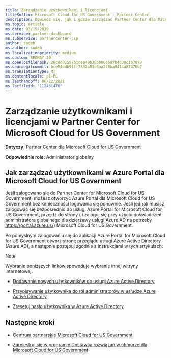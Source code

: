 ```yaml
---
title: Zarządzanie użytkownikami i licencjami
titleSuffix: Microsoft Cloud for US Government - Partner Center
description: Dowiedz się, jak i gdzie zarządzać Partner Center dla Microsoft Cloud for US Government partnerów, klientów i licencji, a także resetowania haseł.
ms.topic: article
ms.date: 03/15/2019
ms.service: partner-dashboard
ms.subservice: partnercenter-csp
author: sodeb
ms.author: sodeb
ms.localizationpriority: medium
ms.custom: SEOMAY.20
ms.openlocfilehash: 26cdd01597b1cea49b36bb06c6d7b4d38c1b7879
ms.sourcegitcommit: bce54ddb9fff7332a03d6aa228ba9414a87d76b7
ms.translationtype: MT
ms.contentlocale: pl-PL
ms.lasthandoff: 06/22/2021
ms.locfileid: "112431470"
---
```

# <a name="user-and-license-management-in-partner-center-for-microsoft-cloud-for-us-government"></a>Zarządzanie użytkownikami i licencjami w Partner Center for Microsoft Cloud for US Government

**Dotyczy:** Partner Center dla Microsoft Cloud for US Government

**Odpowiednie role:** Administrator globalny

## <a name="how-to-manage-users-in-the-azure-portal-for-microsoft-cloud-for-us-government"></a>Jak zarządzać użytkownikami w Azure Portal dla Microsoft Cloud for US Government

Jeśli zalogowano się do Partner Center for Microsoft Cloud for US Government, możesz otworzyć Azure Portal dla Microsoft Cloud for US Government bez konieczności logowania się ponownie. Jeśli jednak musisz zalogować się bezpośrednio do usługi Azure Portal for Microsoft Cloud for US Government, przejdź do strony ( i zaloguj się przy użyciu poświadczeń administratora globalnego dla dzierżawy usługi Azure AD na potrzeby https://portal.azure.us/) Microsoft Cloud for US Government.

Po pomyślnym zalogowaniu się do aplikacji Azure Portal for Microsoft Cloud for US Government otwórz stronę przeglądu usługi Azure Active Directory (Azure AD), a następnie postępuj zgodnie z instrukcjami w tych artykułach:

> [!NOTE]  
> Wybranie poniższych linków spowoduje wybranie innej witryny internetowej. 

- [Dodawanie nowych użytkowników do usługi Azure Active Directory](/azure/active-directory/active-directory-users-create-azure-portal)

- [Przypisywanie użytkownika do ról administratorów w usłudze Azure Active Directory](/azure/active-directory/active-directory-users-assign-role-azure-portal)

- [Zresetuj hasło użytkownika w Azure Active Directory](/azure/active-directory/active-directory-users-reset-password-azure-portal)

## <a name="next-steps"></a>Następne kroki

- [Centrum partnerskie Microsoft Cloud for US Government](partner-center-for-microsoft-us-govt-cloud.md)

- [Zarejestruj się w programie Dostawca rozwiązań w chmurze dla Microsoft Cloud for US Government](enroll-in-csp-for-microsoft-us-govt-cloud.md)